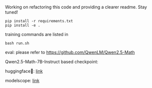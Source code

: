 Working on refactoring this code and providing a clearer readme. Stay tuned!

```
pip install -r requirements.txt
pip install -e .
```

training commands are listed in
```
bash run.sh
```

eval: please refer to https://github.com/QwenLM/Qwen2.5-Math



Qwen2.5-Math-7B-Instruct based checkpoint:

huggingface🤗: [link](https://huggingface.co/gao-jingyue/Qwen2.5-Math-7B-MARGE)

modelscope: [link](https://modelscope.cn/models/keietsu/Qwen2.5-Math-7B-MARGE)
